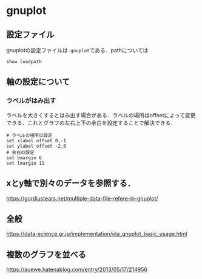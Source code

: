 # gnuplot


## 設定ファイル
gnuplotの設定ファイルは`.gnuplot`である．pathについては
```gnuplot
show loadpath
```


## 軸の設定について

### ラベルがはみ出す
<!--https://ikarino99.hatenablog.com/entry/2014/08/25/170351-->
ラベルを大きくするとはみ出す場合がある．ラベルの場所はoffsetによって変更できる．これとグラフの左右上下の余白を設定することで解決できる．
```gnuplot
# ラベルの場所の設定
set xlabel offset 0,-1
set ylabel offset -2,0
# 余白の設定
set bmargin 6
set lmargin 11
```


## xとy軸で別々のデータを参照する．
https://gordiustears.net/multiple-data-file-refere-in-gnuplot/


## 全般
https://data-science.gr.jp/implementation/ida_gnuplot_basic_usage.html


## 複数のグラフを並べる
https://auewe.hatenablog.com/entry/2013/05/17/214956
